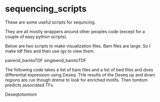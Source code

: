 # sequencing_scripts

These are some useful scripts for sequncing.

They are all mostly wrappers around other peoples code (except for a couple of easy python scripts). 


Below are two scripts to make visualization files. Bam files are large. So I make tdf files and then use igv to view them.

pairend_bamtoTDF
singleend_bamtoTDF

The following code takes a list of bam files and a list of bed files and does differential expression using Deseq. THe results of the Deseq up and down regions are run though dreme to look for enriched motifs. Then tomtom predicts associated TFs.

Deseqtotomtom
 


